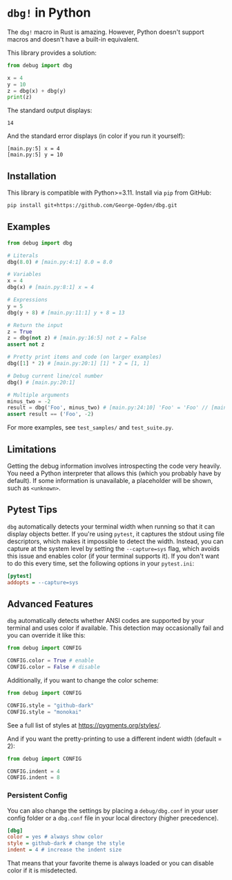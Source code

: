 # `dbg!` in Python

The `dbg!` macro in Rust is amazing.
However, Python doesn't support macros and doesn't have a built-in equivalent.

This library provides a solution:

```python
from debug import dbg

x = 4
y = 10
z = dbg(x) + dbg(y)
print(z)
```

The standard output displays:

```
14
```

And the standard error displays (in color if you run it yourself):

```
[main.py:5] x = 4
[main.py:5] y = 10
```

## Installation

This library is compatible with Python>=3.11.
Install via `pip` from GitHub:

```bash
pip install git+https://github.com/George-Ogden/dbg.git
```

## Examples

```python
from debug import dbg

# Literals
dbg(8.0) # [main.py:4:1] 8.0 = 8.0

# Variables
x = 4
dbg(x) # [main.py:8:1] x = 4

# Expressions
y = 5
dbg(y + 8) # [main.py:11:1] y + 8 = 13

# Return the input
z = True
z = dbg(not z) # [main.py:16:5] not z = False
assert not z

# Pretty print items and code (on larger examples)
dbg([1] * 2) # [main.py:20:1] [1] * 2 = [1, 1]

# Debug current line/col number
dbg() # [main.py:20:1]

# Multiple arguments
minus_two = -2
result = dbg('Foo', minus_two) # [main.py:24:10] 'Foo' = 'Foo' // [main.py:24:10] minus_two = -2
assert result == ('Foo', -2)
```

For more examples, see `test_samples/` and `test_suite.py`.

## Limitations

Getting the debug information involves introspecting the code very heavily.
You need a Python interpreter that allows this (which you probably have by default).
If some information is unavailable, a placeholder will be shown, such as `<unknown>`.

## Pytest Tips

`dbg` automatically detects your terminal width when running so that it can display objects better.
If you're using `pytest`, it captures the stdout using file descriptors, which makes it impossible to detect the width.
Instead, you can capture at the system level by setting the `--capture=sys` flag, which avoids this issue and enables color (if your terminal supports it).
If you don't want to do this every time, set the following options in your `pytest.ini`:

```ini
[pytest]
addopts = --capture=sys
```

## Advanced Features

`dbg` automatically detects whether ANSI codes are supported by your terminal and uses color if available.
This detection may occasionally fail and you can override it like this:

```python
from debug import CONFIG

CONFIG.color = True # enable
CONFIG.color = False # disable
```

Additionally, if you want to change the color scheme:

```python
from debug import CONFIG

CONFIG.style = "github-dark"
CONFIG.style = "monokai"
```

See a full list of styles at https://pygments.org/styles/.

And if you want the pretty-printing to use a different indent width (default = 2):

```python
from debug import CONFIG

CONFIG.indent = 4
CONFIG.indent = 8
```

### Persistent Config

You can also change the settings by placing a `debug/dbg.conf` in your user config folder or a `dbg.conf` file in your local directory (higher precedence).

```ini
[dbg]
color = yes # always show color
style = github-dark # change the style
indent = 4 # increase the indent size
```

That means that your favorite theme is always loaded or you can disable color if it is misdetected.
